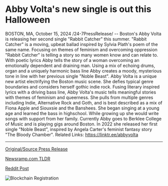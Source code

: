 # Abby Volta's new single is out this Halloween

BOSTON, MA, October 15, 2024 /24-7PressRelease/ -- Boston's Abby Volta is releasing her second single "Rabbit Catcher" this summer. "Rabbit Catcher" is a moving, upbeat ballad inspired by Sylvia Plath's poem of the same name. Focusing on themes of feminism and overcoming oppression "Rabbit Catcher" is telling a story so many women know and can relate to. With poetic lyrics Abby tells the story of a woman overcoming an emotionally dependent and draining man. Using a mix of echoing drums, organ and a uniquely harmonic bass line Abby creates a moody, mysterious tone in line with her previous single "Noble Beast".  Abby Volta is a unique new artist electrifying the Boston music scene. She defies typical genre boundaries and considers herself gothic indie rock. Fusing literary inspired lyrics with a driving bass line, Abby Volta's music tells meaningful stories with themes of feminism and queerness. She pulls from multiple genres including Indie, Alternative Rock and Goth, and is best described as a mix of Fiona Apple and Siouxsie and the Banshees. She began singing at a young age and learned the bass in highschool. While growing up she would write songs with support from her family. Currently Abby goes to Berklee College of Music and is playing gigs around Boston. In 2022 she released her first single "Noble Beast", inspired by Angela Carter's feminist fantasy story "The Bloody Chamber".  Related Links: https://linktr.ee/abbyvolta 

---

[Original/Source Press Release](https://www.24-7pressrelease.com/press-release/515258/abby-voltas-new-single-is-out-this-halloween)
                    

[Newsramp.com TLDR](None) 



[Reddit Post](https://www.reddit.com/r/Lifestyle_Culture/comments/1g4220o/boston_artist_abby_volta_to_release_second_single/) 



![Blockchain Registration](https://cdn.newsramp.app/24-7PressRelease/qrcode/2410/15/hushVFQh.webp)